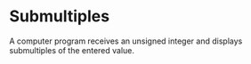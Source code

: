 # Submultiples
A computer program receives an unsigned integer and displays submultiples of the entered value. 
